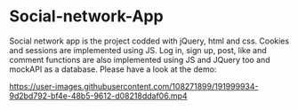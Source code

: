 # Social-network-App
Social network app is the project codded with jQuery, html and css. Cookies and sessions are implemented using JS. Log in, sign up, post, like and comment functions are also implemented using JS and JQuery too and mockAPI as a database.
Please have a look at the demo:


https://user-images.githubusercontent.com/108271899/191999934-9d2bd792-bf4e-48b5-9612-d08218ddaf06.mp4


